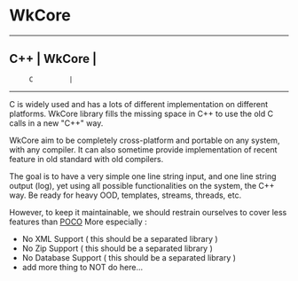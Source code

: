 WkCore
======

--------------------
  C++  |   WkCore  |
--------------------
         C         |
--------------------

C is widely used and has a lots of different implementation on different platforms.
WkCore library fills the missing space in C++ to use the old C calls in a new "C++" way.

WkCore aim to be completely cross-platform and portable on any system, with any compiler.
It can also sometime provide implementation of recent feature in old standard with old compilers.

The goal is to have a very simple one line string input, and one line string output (log), yet using all possible functionalities on the system, the C++ way. Be ready for heavy OOD, templates, streams, threads, etc.

However, to keep it maintainable, we should restrain ourselves to cover less features than [POCO](http://pocoproject.org/)
More especially : 
- No XML Support ( this should be a separated library )
- No Zip Support ( this should be a separated library )
- No Database Support ( this should be a separated library )
- add more thing to NOT do here...